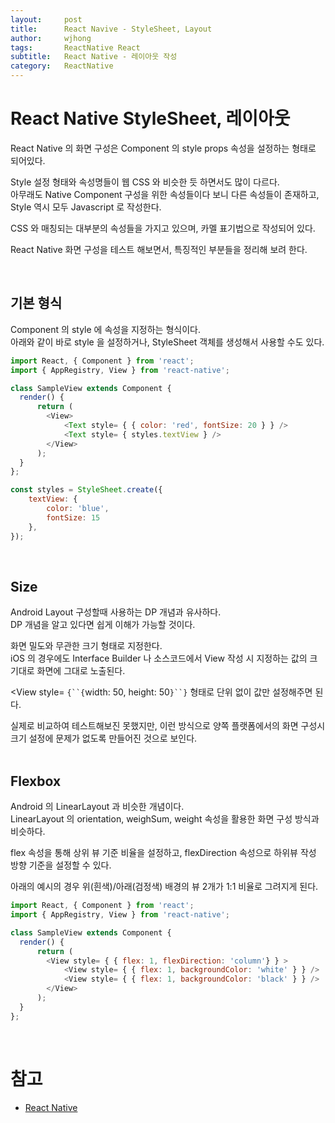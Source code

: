 ```yaml
---
layout:     post
title:      React Navive - StyleSheet, Layout
author:     wjhong
tags:    	ReactNative React
subtitle:   React Native - 레이아웃 작성
category:   ReactNative
---
```


# React Native StyleSheet, 레이아웃
React Native 의 화면 구성은 Component 의 style props 속성을 설정하는 형태로 되어있다.<br />

Style 설정 형태와 속성명들이 웹 CSS 와 비슷한 듯 하면서도 많이 다르다.<br />
아무래도 Native Component 구성을 위한 속성들이다 보니 다른 속성들이 존재하고, Style 역시 모두 Javascript 로 작성한다. <br />

CSS 와 매칭되는 대부분의 속성들을 가지고 있으며, 카멜 표기법으로 작성되어 있다. <br />

React Native 화면 구성을 테스트 해보면서, 특징적인 부분들을 정리해 보려 한다. <br />

<br />

## 기본 형식
Component 의 style 에 속성을 지정하는 형식이다.<br />
아래와 같이 바로 style 을 설정하거나, StyleSheet 객체를 생성해서 사용할 수도 있다.<br />

``` javascript
import React, { Component } from 'react';
import { AppRegistry, View } from 'react-native';

class SampleView extends Component {
  render() {
      return (
        <View>
            <Text style= { { color: 'red', fontSize: 20 } } />
            <Text style= { styles.textView } />
        </View>
      );
  }
};

const styles = StyleSheet.create({
    textView: {
        color: 'blue',
        fontSize: 15
    },
});

```

<br />

## Size
Android Layout 구성할때 사용하는 DP 개념과 유사하다. <br />
DP 개념을 알고 있다면 쉽게 이해가 가능할 것이다. <br />

화면 밀도와 무관한 크기 형태로 지정한다. <br />
iOS 의 경우에도 Interface Builder 나 소스코드에서 View 작성 시 지정하는 값의 크기대로 화면에 그대로 노출된다. <br />

<View style= `{``{`width: 50, height: 50`}``}` 형태로 단위 없이 값만 설정해주면 된다.<br />

실제로 비교하여 테스트해보진 못했지만, 이런 방식으로 양쪽 플랫폼에서의 화면 구성시 크기 설정에 문제가 없도록 만들어진 것으로 보인다. <br />
<br />

## Flexbox

Android 의 LinearLayout 과 비슷한 개념이다.<br />
LinearLayout 의 orientation, weighSum, weight 속성을 활용한 화면 구성 방식과 비슷하다.<br />

flex 속성을 통해 상위 뷰 기준 비율을 설정하고, flexDirection 속성으로 하위뷰 작성 방향 기준을 설정할 수 있다. <br />

아래의 예시의 경우 위(흰색)/아래(검정색) 배경의 뷰 2개가 1:1 비율로 그려지게 된다.

``` javascript
import React, { Component } from 'react';
import { AppRegistry, View } from 'react-native';

class SampleView extends Component {
  render() {
      return (
        <View style= { { flex: 1, flexDirection: 'column'} } >
            <View style= { { flex: 1, backgroundColor: 'white' } } />
            <View style= { { flex: 1, backgroundColor: 'black' } } />
        </View>
      );
  }
};
```

<br />



# 참고
- [React Native](https://facebook.github.io/react-native/docs/getting-started.html)
